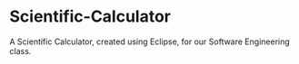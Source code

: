 # Scientific-Calculator
A Scientific Calculator, created using Eclipse, for our Software Engineering class.
